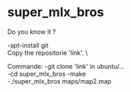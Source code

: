 # super_mlx_bros
Do you know it ?

-apt-install git \
Copy the repositorie 'link'. \

Commande:
-git clone 'link' in ubuntu/... \
-cd super_mlx_bros
-make \
-./super_mlx_bros maps/map2.map
